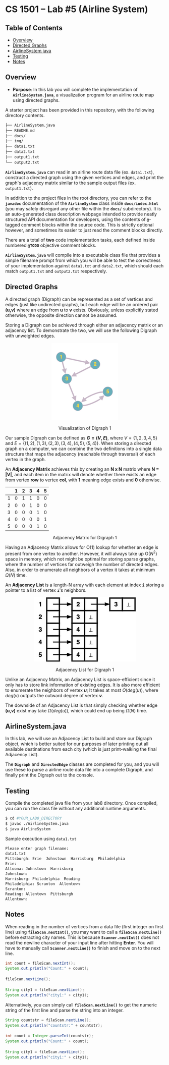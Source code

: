 # CS 1501 – Lab #5 (Airline System)

## Table of Contents

- [Overview](#overview)
- [Directed Graphs](#directed-graphs)
- [AirlineSystem.java](#airlinesystemjava)
- [Testing](#testing)
- [Notes](#notes)

## Overview

* __Purpose__: In this lab you will complete the implementation of __`AirlineSystem.java`__,
a visualization program for an airline route map using directed graphs.

A starter project has been provided in this repository, with the following
directory contents.

```bash
├── AirlineSystem.java
├── README.md
├── docs/
├── img/
├── data1.txt
├── data2.txt
├── output1.txt
└── output2.txt
```

__`AirlineSystem.java`__ can read in an airline route data file (ex. `data1.txt`), construct a directed graph using the given vertices and edges, and print the graph's adjacency matrix similar to the sample output files (ex. `output1.txt`).


 In addition to the project files in the root directory, you can refer to the
 __`javadoc`__ documentation of the __`AirlineSystem`__ class inside
 __`docs/index.html`__ (you may safely disregard any other file within the
 __`docs/`__ subdirectory). It is an auto-generated class description webpage
 intended to provide neatly structured API documentation for developers, using the
 contents of __`@`__-tagged comment blocks within the source code. This is strictly
 optional however, and sometimes its easier to just read the comment blocks
 directly.

There are a total of __two__ code implementation tasks, each defined inside
numbered __`@TODO`__ objective comment blocks.

__`AirlineSystem.java`__ will compile into a executable class file that provides a simple filename prompt from which you will be able to test the correctness of your implementation against `data1.txt` and `data2.txt`, which should each match `output1.txt` and `output2.txt` respectively.



## Directed Graphs

A directed graph (Digraph) can be represented as a set of vertices and edges (just like undirected graphs), but each edge will be an ordered pair __(u,v)__ where an edge from __u__ to __v__ exists. Obviously, unless explicitly stated otherwise, the opposite direction cannot be assumed.

Storing a Digraph can be achieved through either an adjacency matrix or an adjacency list.
To demonstrate the two, we will use the following Digraph with unweighted edges.

<center>

![digraph1 visualization](./img/digraph1.png "digraph1")

</center>

<p align = "center">
Visualization of Digraph 1
</p>

Our sample Digraph can be defined as __$G = (V,E)$__, where $V = \{1,2,3,4,5\}$ and $E = \{(1,2),(1,3),(2,3),(3,4),(4,5),(5,4)\}$. When storing a directed graph on a computer, we can combine the two definitions into a single data structure that maps the adjacency (reachable through traversal) of each vertex in the graph.

An __Adjacency Matrix__ achieves this by creating an __N x N__ matrix where __N = |V|__, and each item in the matrix will denote whether there exists an edge from vertex __row__ to vertex __col__, with __1__ meaning edge exists and __0__ otherwise.

<center>

|   | 1 | 2 | 3 | 4 | 5 |
|---|---|---|---|---|---|
| 1 | 0 | 1 | 1 | 0 | 0 |
| 2 | 0 | 0 | 1 | 0 | 0 |
| 3 | 0 | 0 | 0 | 1 | 0 |
| 4 | 0 | 0 | 0 | 0 | 1 |
| 5 | 0 | 0 | 0 | 1 | 0 |

</center>

<p align = "center">
Adjacency Matrix for Digraph 1
</p>

Having an Adjacency Matrix allows for O(1) lookup for whether an edge is present from one vertex to another. However, it will always take up O($N^2$) space in memory, which not might be optimal for storing sparse graphs, where the number of vertices far outweigh the number of directed edges. Also, in order to enumerate all neighbors of a vertex it takes at minimum $\Omega(N)$ time.

An __Adjacency List__ is a length-N array with each element at index __`i`__ storing a pointer to a list of vertex __`i`__'s neighbors.

<center>

![adjlist1 visualization](./img/adjlist1.jpg "adjlist1")

</center>

<p align = "center">
Adjacency List for Digraph 1
</p>

Unlike an Adjacency Matrix, an Adjacency List is space-efficient since it only has to store link information of existing edges. It is also more efficient to enumerate the neighbors of vertex __$u$__; It takes at most $O(deg(u))$, where $deg(v)$ outputs the outward degree of vertex __$v$__.

The downside of an Adjacency List is that simply checking whether edge __(u,v)__ exist may take $\Omega(deg(u))$, which could end up being $\Omega(N)$ time.



## AirlineSystem.java

In this lab, we will use an Adjacency List to build and store our Digraph object, which is better suited for our purposes of later printing out all available destinations from each city (which is just print-walking the final Adjacency List).

The __`Digraph`__ and __`DirectedEdge`__ classes are completed for you, and you will use these to parse a airline route data file into a complete Digraph, and finally print the Digraph out to the console.


## Testing

Compile the completed java file from your lab8 directory. Once compiled, you can run the class file without any additional runtime arguments.

```bash
$ cd #YOUR_LAB8_DIRECTORY
$ javac ./AirlineSystem.java
$ java AirlineSystem

```
Sample execution using `data1.txt`

```
Please enter graph filename:
data1.txt
Pittsburgh: Erie  Johnstown  Harrisburg  Philadelphia
Erie:
Altoona: Johnstown  Harrisburg
Johnstown:
Harrisburg: Philadelphia  Reading
Philadelphia: Scranton  Allentown
Scranton:
Reading: Allentown  Pittsburgh
Allentown:
```

## Notes

When reading in the number of vertices from a data file (first integer on first line) using __`fileScan.nextInt()`__, you may want to call a __`fileScan.nextLine()`__ before extracting city names. This is because __`Scanner.nextInt()`__ does not read the newline character of your input line after hitting __Enter__. You will have to manually call __`Scanner.nextLine()`__ to finish and move on to the next line.

```java
int count = fileScan.nextInt();
System.out.println("Count:" + count);

fileScan.nextLine();

String city1 = fileScan.nextLine();
System.out.println("city1:" + city1);
```

Alternatively, you can simply call __`fileScan.nextLine()`__ to get the numeric string of the first line and parse the string into an integer.

```java
String countstr = fileScan.nextLine();
System.out.println("countstr:" + countstr);

int count = Integer.parseInt(countstr);
System.out.println("Count:" + count);

String city1 = fileScan.nextLine();
System.out.println("city1:" + city1);
```
